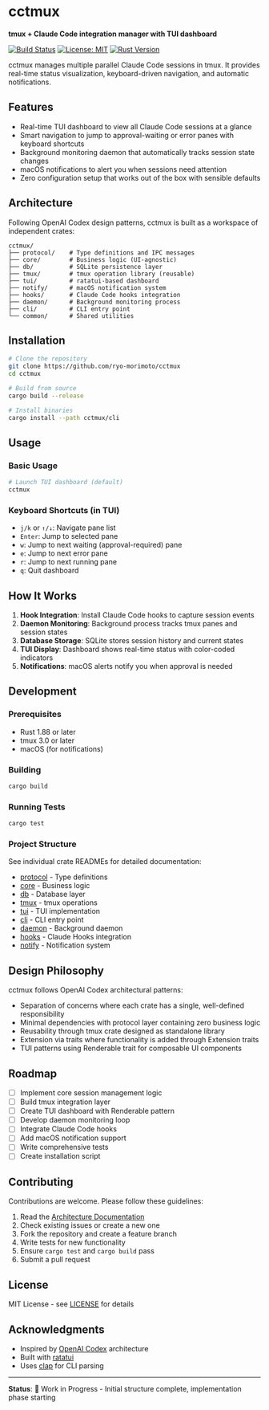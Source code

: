 # cctmux

**tmux + Claude Code integration manager with TUI dashboard**

[![Build Status](https://img.shields.io/badge/build-passing-brightgreen)](https://github.com/ryo-morimoto/cctmux)
[![License: MIT](https://img.shields.io/badge/License-MIT-blue.svg)](LICENSE)
[![Rust Version](https://img.shields.io/badge/rust-1.88+-orange.svg)](https://www.rust-lang.org)

cctmux manages multiple parallel Claude Code sessions in tmux.
It provides real-time status visualization, keyboard-driven navigation, and automatic notifications.

## Features

- Real-time TUI dashboard to view all Claude Code sessions at a glance
- Smart navigation to jump to approval-waiting or error panes with keyboard shortcuts
- Background monitoring daemon that automatically tracks session state changes
- macOS notifications to alert you when sessions need attention
- Zero configuration setup that works out of the box with sensible defaults

## Architecture

Following OpenAI Codex design patterns, cctmux is built as a workspace of independent crates:

```
cctmux/
├── protocol/    # Type definitions and IPC messages
├── core/        # Business logic (UI-agnostic)
├── db/          # SQLite persistence layer
├── tmux/        # tmux operation library (reusable)
├── tui/         # ratatui-based dashboard
├── notify/      # macOS notification system
├── hooks/       # Claude Code hooks integration
├── daemon/      # Background monitoring process
├── cli/         # CLI entry point
└── common/      # Shared utilities
```

## Installation

```bash
# Clone the repository
git clone https://github.com/ryo-morimoto/cctmux
cd cctmux

# Build from source
cargo build --release

# Install binaries
cargo install --path cctmux/cli
```

## Usage

### Basic Usage

```bash
# Launch TUI dashboard (default)
cctmux
```

### Keyboard Shortcuts (in TUI)

- `j/k` or `↑/↓`: Navigate pane list
- `Enter`: Jump to selected pane
- `w`: Jump to next waiting (approval-required) pane
- `e`: Jump to next error pane
- `r`: Jump to next running pane
- `q`: Quit dashboard

## How It Works

1. **Hook Integration**: Install Claude Code hooks to capture session events
2. **Daemon Monitoring**: Background process tracks tmux panes and session states
3. **Database Storage**: SQLite stores session history and current states
4. **TUI Display**: Dashboard shows real-time status with color-coded indicators
5. **Notifications**: macOS alerts notify you when approval is needed

## Development

### Prerequisites

- Rust 1.88 or later
- tmux 3.0 or later
- macOS (for notifications)

### Building

```bash
cargo build
```

### Running Tests

```bash
cargo test
```

### Project Structure

See individual crate READMEs for detailed documentation:

- [protocol](cctmux/protocol/README.md) - Type definitions
- [core](cctmux/core/README.md) - Business logic
- [db](cctmux/db/README.md) - Database layer
- [tmux](cctmux/tmux/README.md) - tmux operations
- [tui](cctmux/tui/README.md) - TUI implementation
- [cli](cctmux/cli/README.md) - CLI entry point
- [daemon](cctmux/daemon/README.md) - Background daemon
- [hooks](cctmux/hooks/README.md) - Claude Hooks integration
- [notify](cctmux/notify/README.md) - Notification system

## Design Philosophy

cctmux follows OpenAI Codex architectural patterns:

- Separation of concerns where each crate has a single, well-defined responsibility
- Minimal dependencies with protocol layer containing zero business logic
- Reusability through tmux crate designed as standalone library
- Extension via traits where functionality is added through Extension traits
- TUI patterns using Renderable trait for composable UI components

## Roadmap

- [ ] Implement core session management logic
- [ ] Build tmux integration layer
- [ ] Create TUI dashboard with Renderable pattern
- [ ] Develop daemon monitoring loop
- [ ] Integrate Claude Code hooks
- [ ] Add macOS notification support
- [ ] Write comprehensive tests
- [ ] Create installation script

## Contributing

Contributions are welcome. Please follow these guidelines:

1. Read the [Architecture Documentation](docs/architecture.md)
2. Check existing issues or create a new one
3. Fork the repository and create a feature branch
4. Write tests for new functionality
5. Ensure `cargo test` and `cargo build` pass
6. Submit a pull request

## License

MIT License - see [LICENSE](LICENSE) for details

## Acknowledgments

- Inspired by [OpenAI Codex](https://github.com/openai/codex) architecture
- Built with [ratatui](https://github.com/ratatui-org/ratatui)
- Uses [clap](https://github.com/clap-rs/clap) for CLI parsing

---

**Status**: 🚧 Work in Progress - Initial structure complete, implementation phase starting
